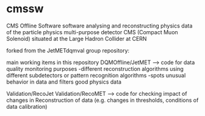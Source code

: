 # cmssw
CMS Offline Software
software analysing and reconstructing physics data of the particle physics multi-purpose detector CMS (Compact Muon Solenoid)
situated at the Large Hadron Collider at CERN

forked from the JetMETdqmval group repository:

main working items in this repository
DQMOffline/JetMET --> code for data quality monitoring purposes 
-different reconstruction algorithms using different subdetectors or pattern recognition algorithms
-spots unusual behavior in data and filters good physics data

Validation/RecoJet
Validation/RecoMET
--> code for checking impact of changes in Reconstruction of data (e.g. changes in thresholds, conditions of data calibration)
